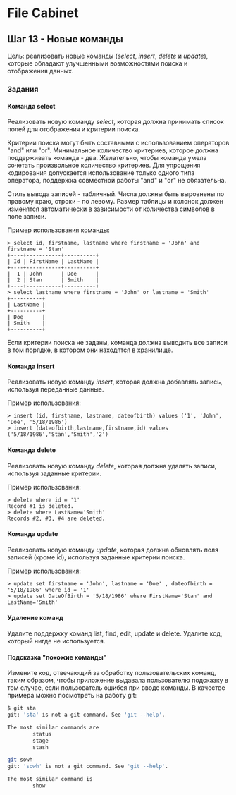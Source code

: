 # File Cabinet

## Шаг 13 - Новые команды

Цель: реализовать новые команды (_select_, _insert_, _delete_ и _update_), которые обладают улучшенными возможностями поиска и отображения данных.


### Задания

#### Команда select

Реализовать новую команду _select_, которая должна принимать список полей для отображения и критерии поиска.

Критерии поиска могут быть составными с использованием операторов "and" или "or". Минимальное количество критериев, которое должна поддерживать команда - два. Желательно, чтобы команда умела сочетать произвольное количество критериев. Для упрощения кодирования допускается использование только одного типа оператора, поддержка совместной работы "and" и "or" не обязательна.

Стиль вывода записей - табличный. Числа должны быть выровнены по правому краю, строки - по левому. Размер таблицы и колонок должен изменятся автоматически в зависимости от количества символов в поле записи.

Пример использования команды:

```
> select id, firstname, lastname where firstname = 'John' and firstname = 'Stan'
+----+-----------+----------+
| Id | FirstName | LastName |
+----+-----------+----------+
|  1 | John      | Doe      |
|  2 | Stan      | Smith    |
+----+-----------+----------+
> select lastname where firstname = 'John' or lastname = 'Smith'
+----------+
| LastName |
+----------+
| Doe      |
| Smith    |
+----------+
```

Если критерии поиска не заданы, команда должна выводить все записи в том порядке, в котором они находятся в хранилище.


#### Команда insert

Реализовать новую команду _insert_, которая должна добавлять запись, используя переданные данные.

Пример использования:

```
> insert (id, firstname, lastname, dateofbirth) values ('1', 'John', 'Doe', '5/18/1986')
> insert (dateofbirth,lastname,firstname,id) values ('5/18/1986','Stan','Smith','2')
```

#### Команда delete

Реализовать новую команду _delete_, которая должна удалять записи, используя заданные критерии.

Пример использования:

```
> delete where id = '1'
Record #1 is deleted.
> delete where LastName='Smith'
Records #2, #3, #4 are deleted. 
```


#### Команда update

Реализовать новую команду _update_, которая должна обновлять поля записей (кроме id), используя заданные критерии поиска.

Пример использования:

```
> update set firstname = 'John', lastname = 'Doe' , dateofbirth = '5/18/1986' where id = '1'
> update set DateOfBirth = '5/18/1986' where FirstName='Stan' and LastName='Smith'
```


#### Удаление команд

Удалите поддержку команд list, find, edit, update и delete. Удалите код, который нигде не используется.


#### Подсказка "похожие команды"

Измените код, отвечающий за обработку пользовательских команд, таким образом, чтобы приложение выдавала пользователю подсказку в том случае, если пользователь ошибся при вводе команды. В качестве примера можно посмотреть на работу git:

```sh
$ git sta
git: 'sta' is not a git command. See 'git --help'.

The most similar commands are
        status
        stage
        stash
```

```sh
git sowh
git: 'sowh' is not a git command. See 'git --help'.

The most similar command is
        show
```